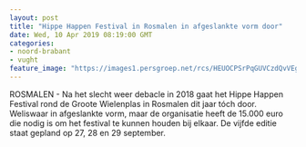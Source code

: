 ```yaml
---
layout: post
title: "Hippe Happen Festival in Rosmalen in afgeslankte vorm door"
date: Wed, 10 Apr 2019 08:19:00 GMT
categories: 
- noord-brabant 
- vught 
feature_image: "https://images1.persgroep.net/rcs/HEUOCPSrPqGUVCzdQvVEgQKpJu8/diocontent/132712344/_fitwidth/400/?appId=21791a8992982cd8da851550a453bd7f&quality=0.7"
---
```


ROSMALEN - Na het slecht weer debacle in 2018 gaat het Hippe Happen Festival rond de Groote Wielenplas in Rosmalen dit jaar tóch door. Weliswaar in afgeslankte vorm, maar de organisatie heeft de 15.000 euro die nodig is om het festival te kunnen houden bij elkaar. De vijfde editie staat gepland op 27, 28 en 29 september.
